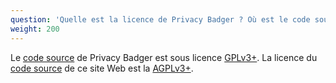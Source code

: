 ```yaml
---
question: 'Quelle est la licence de Privacy Badger ? Où est le code source de Privacy Badger ?'
weight: 200
---
```


Le [code source](https://github.com/EFForg/privacybadger) de Privacy Badger est sous licence [GPLv3+](https://spdx.org/licenses/GPL-3.0-or-later.html). La licence du [code source](https://github.com/EFForg/privacybadger-website) de ce site Web est la [AGPLv3+](https://spdx.org/licenses/AGPL-3.0-or-later.html).
